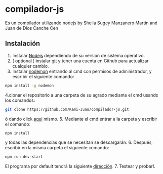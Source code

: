 # compilador-js
Es un compilador utilizando nodejs by Sheila Sugey Manzanero Martin and Juan de Dios Canche Cen

## Instalación

1. Instalar [Nodejs](https://nodejs.org/en/) dependiendo de su versión de sistema operativo.
2. ( optional ) instalar [git](https://git-scm.com/) y tener una cuenta en Github para actualizar cualquier cambio.
3. Instalar [nodemon](https://github.com/remy/nodemon) entrando al cmd con permisos de administrador, y escribir el siguiente comando: 
```sh
npm install -g nodemon
```
4.clonar el repositorio a una carpeta de su agrado mediante el cmd usando los comandos:
```sh
git clone https://github.com/Kami-Juan/compilador-js.git
```
ó dando click [aqui](https://github.com/Kami-Juan/compilador-js/archive/master.zip) mismo.
5. Mediante el cmd entrar a la carpeta y escribir el comando:
```sh
npm install
```
y todas las dependencias que se necesitan se descargarán.
6. Después, escribir en la misma carpeta el siguiente comando:

```sh
npm run dev-start
```
El programa por default tendrá la siguiente [dirección](http://localhost:3000).
7. Testear y probar!.
